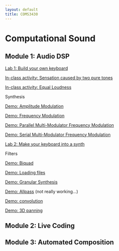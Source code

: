 ```yaml
---
layout: default
title: COMS3430
---
```

 
#  Computational Sound

## Module 1: Audio DSP

[Lab 1: Build your own keyboard](/Lab1.md)

[In-class activity: Sensation caused by two pure tones](./beatingDemo)

[In-class activity: Equal Loudness](./equalLoudness)

Synthesis 

[Demo: Amplitude Modulation](./am)

[Demo: Frequency Modulation](./fm)

[Demo: Parallel Multi-Modulator Frequency Modulation](./parmmfm)

[Demo: Serial Multi-Modulator Frequency Modulation](./sermmfm)

[Lab 2: Make your keyboard into a synth](/Lab2.md)

Filters

[Demo: Biquad](./biquad)

[Demo: Loading files](./loadfile)

[Demo: Granular Synthesis](./granular)

[Demo: Allpass](./allpass) (not really working...)

[Demo: convolution](./convolution)

[Demo: 3D panning](./3dpanning)



## Module 2: Live Coding

## Module 3: Automated Composition

